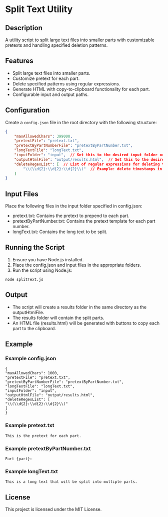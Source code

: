 # Split Text Utility

## Description
A utility script to split large text files into smaller parts with customizable pretexts and handling specified deletion patterns.

## Features
- Split large text files into smaller parts.
- Customize pretext for each part.
- Delete specified patterns using regular expressions.
- Generate HTML with copy-to-clipboard functionality for each part.
- Configurable input and output paths.

## Configuration
Create a `config.json` file in the root directory with the following structure:

```json
{
    "maxAllowedChars": 399000,
    "pretextFile": "pretext.txt",
    "pretextByPartNumberFile": "pretextByPartNumber.txt",
    "longTextFile": "longText.txt",
    "inputFolder": "input",  // Set this to the desired input folder or leave it empty for the root folder
    "outputHtmlFile": "output/results.html",  // Set this to the desired output HTML file path and name
    "deleteRegexList": [  // List of regular expressions for deleting text
        "\\(\\d{2}:\\d{2}:\\d{2}\\)"  // Example: delete timestamps in the format (HH:MM:SS)
    ]
}
```

## Input Files
Place the following files in the input folder specified in config.json:

- pretext.txt: Contains the pretext to prepend to each part.
- pretextByPartNumber.txt: Contains the pretext template for each part number.
- longText.txt: Contains the long text to be split.

## Running the Script
1. Ensure you have Node.js installed.
2. Place the config.json and input files in the appropriate folders.
3. Run the script using Node.js:
```
node splitText.js
```
## Output
- The script will create a results folder in the same directory as the outputHtmlFile.
- The results folder will contain the split parts.
- An HTML file (results.html) will be generated with buttons to copy each part to the clipboard.

## Example

### Example config.json
```
{
"maxAllowedChars": 1000,
"pretextFile": "pretext.txt",
"pretextByPartNumberFile": "pretextByPartNumber.txt",
"longTextFile": "longText.txt",
"inputFolder": "input",
"outputHtmlFile": "output/results.html",
"deleteRegexList": [
"\\(\\d{2}:\\d{2}:\\d{2}\\)"
]
}
```

### Example pretext.txt
```
This is the pretext for each part.
```

### Example pretextByPartNumber.txt
```
Part {part}:
```

### Example longText.txt
```
This is a long text that will be split into multiple parts.
```

## License
This project is licensed under the MIT License.
